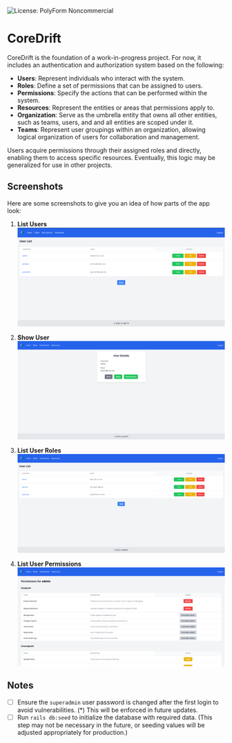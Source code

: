 ![License: PolyForm Noncommercial](https://img.shields.io/badge/license-PolyForm--Noncommercial-blue)

# CoreDrift

CoreDrift is the foundation of a work-in-progress project. For now, it includes an authentication and authorization system based on the following:

- **Users**: Represent individuals who interact with the system.
- **Roles**: Define a set of permissions that can be assigned to users.
- **Permissions**: Specify the actions that can be performed within the system.
- **Resources**: Represent the entities or areas that permissions apply to.
- **Organization**: Serve as the umbrella entity that owns all other entities, such as teams, users, and and all entities are scoped under it.
- **Teams**: Represent user groupings within an organization, allowing logical organization of users for collaboration and management.

Users acquire permissions through their assigned roles and directly, enabling them to access specific resources. Eventually, this logic may be generalized for use in other projects.

## Screenshots

Here are some screenshots to give you an idea of how parts of the app look:

1. **List Users**
   ![List Users](docs/img/readme/list-users.png)

2. **Show User**
   ![Show User](docs/img/readme/show-user.png)

3. **List User Roles**
   ![List User Roles](docs/img/readme/list-user-roles.png)

4. **List User Permissions**
   ![List User Permissions](docs/img/readme/list-user-permissions.png)

## Notes

- [ ] Ensure the `superadmin` user password is changed after the first login to avoid vulnerabilities. (*) This will be enforced in future updates.
- [ ] Run `rails db:seed` to initialize the database with required data. (This step may not be necessary in the future, or seeding values will be adjusted appropriately for production.)
